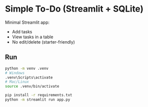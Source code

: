 
# Simple To-Do (Streamlit + SQLite)

Minimal Streamlit app:
- Add tasks
- View tasks in a table
- No edit/delete (starter-friendly)

## Run
```bash
python -m venv .venv
# Windows
.venv\Scripts\activate
# Mac/Linux
source .venv/bin/activate

pip install -r requirements.txt
python -m streamlit run app.py
```
